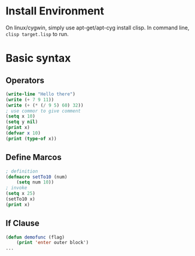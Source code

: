 # Install Environment
On linux/cygwin, simply use apt-get/apt-cyg install clisp. In command line, `clisp target.lisp` to run.

# Basic syntax

## Operators 
```lisp
(write-line "Hello there")
(write (+ 7 9 11))
(write (+ (* (/ 9 5) 60) 32))
; use commor to give comment
(setq x 10)
(setq y nil)
(print x)
(defvar x 10)
(print (type-of x))
```

## Define Marcos
```lisp
; definition
(defmacro setTo10 (num)
    (setq num 10))
; invoke
(setq x 25)
(setTo10 x)
(print x)
```

## If Clause
```lisp
(defun demofunc (flag)
    (print 'enter outer block')
... 
```


